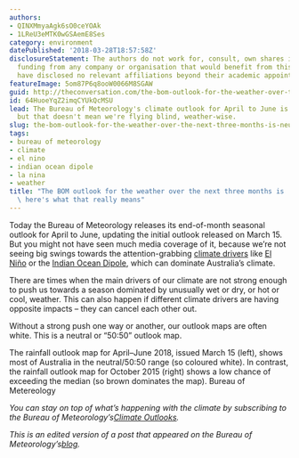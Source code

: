```yaml
---
authors:
- QINXMmyaAgk6sO0ceYOAk
- 1LReU3eMTK0wGSAemE8Ses
category: environment
datePublished: '2018-03-28T18:57:58Z'
disclosureStatement: The authors do not work for, consult, own shares in or receive
  funding from any company or organisation that would benefit from this article, and
  have disclosed no relevant affiliations beyond their academic appointment.
featureImage: 5om87P6q8ooW0066M8SGAW
guid: http://theconversation.com/the-bom-outlook-for-the-weather-over-the-next-three-months-is-neutral-heres-what-that-really-means-94031
id: 64HuoeYqZ2imqCYUkQcMSU
lead: The Bureau of Meteorology's climate outlook for April to June is 'neutral',
  but that doesn't mean we're flying blind, weather-wise.
slug: the-bom-outlook-for-the-weather-over-the-next-three-months-is-neutral--heres-what-that-really-means
tags:
- bureau of meteorology
- climate
- el nino
- indian ocean dipole
- la nina
- weather
title: "The BOM outlook for the weather over the next three months is 'neutral' \u2013\
  \ here's what that really means"
---
```

Today the Bureau of Meteorology releases its end-of-month seasonal outlook for April to June, updating the initial outlook released on March 15. But you might not have seen much media coverage of it, because we’re not seeing big swings towards the attention-grabbing [climate drivers](http://www.bom.gov.au/climate/about/) like [El Niño](http://www.bom.gov.au/climate/about/?bookmark=enso) or the [Indian Ocean Dipole](http://www.bom.gov.au/climate/about/?bookmark=iod), which can dominate Australia’s climate.


There are times when the main drivers of our climate are not strong enough to push us towards a season dominated by unusually wet or dry, or hot or cool, weather. This can also happen if different climate drivers are having opposite impacts – they can cancel each other out.

Without a strong push one way or another, our outlook maps are often white. This is a neutral or “50:50” outlook map.

[](https://images.theconversation.com/files/212120/original/file-20180327-188610-1h5u7bp.png?ixlib=rb-1.1.0&q=45&auto=format&w=1000&fit=clip) The rainfall outlook map for April–June 2018, issued March 15 (left), shows most of Australia in the neutral/50:50 range (so coloured white). In contrast, the rainfall outlook map for October 2015 (right) shows a low chance of exceeding the median (so brown dominates the map). Bureau of Metereology


_You can stay on top of what’s happening with the climate by subscribing to the Bureau of Meteorology’s[Climate Outlooks](https://e.bom.gov.au/link/id/zzzz53bb31db150fb433/page.html?prompt=1)._

_This is an edited version of a post that appeared on the Bureau of Meteorology’s[blog](http://media.bom.gov.au/social/)._